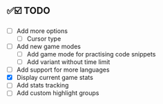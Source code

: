 ## ✅☑️ TODO

- [ ] Add more options
    * [ ] Cursor type
- [ ] Add new game modes
    * [ ] Add game mode for practising code snippets
    * [ ] Add variant without time limit
- [ ] Add support for more languages
- [x] Display current game stats
- [ ] Add stats tracking
- [ ] Add custom highlight groups
